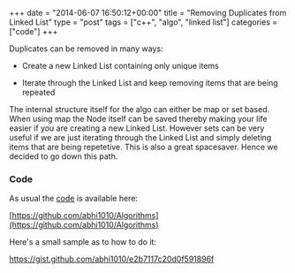 +++
date = "2014-06-07 16:50:12+00:00"
title = "Removing Duplicates from Linked List"
type = "post"
tags = ["c++", "algo", "linked list"]
categories = ["code"]
+++

Duplicates can be removed in many ways:



	
  * Create a new Linked List containing only unique items

	
  * Iterate through the Linked List and keep removing items that are being repeated


The internal structure itself for the algo can either be map or set based. When using map the Node itself can be saved thereby making your life easier if you are creating a new Linked List. However sets can be very useful if we are just iterating through the Linked List and simply deleting items that are being repetetive. This is also a great spacesaver. Hence we decided to go down this path.

<!-- more -->


### Code


As usual the [code](https://github.com/abhi1010/Algorithms/blob/master/Algo_codes/Node.cpp) is available here:

[https://github.com/abhi1010/Algorithms](https://github.com/abhi1010/Algorithms)

Here's a small sample as to how to do it:

https://gist.github.com/abhi1010/e2b7117c20d0f591896f


